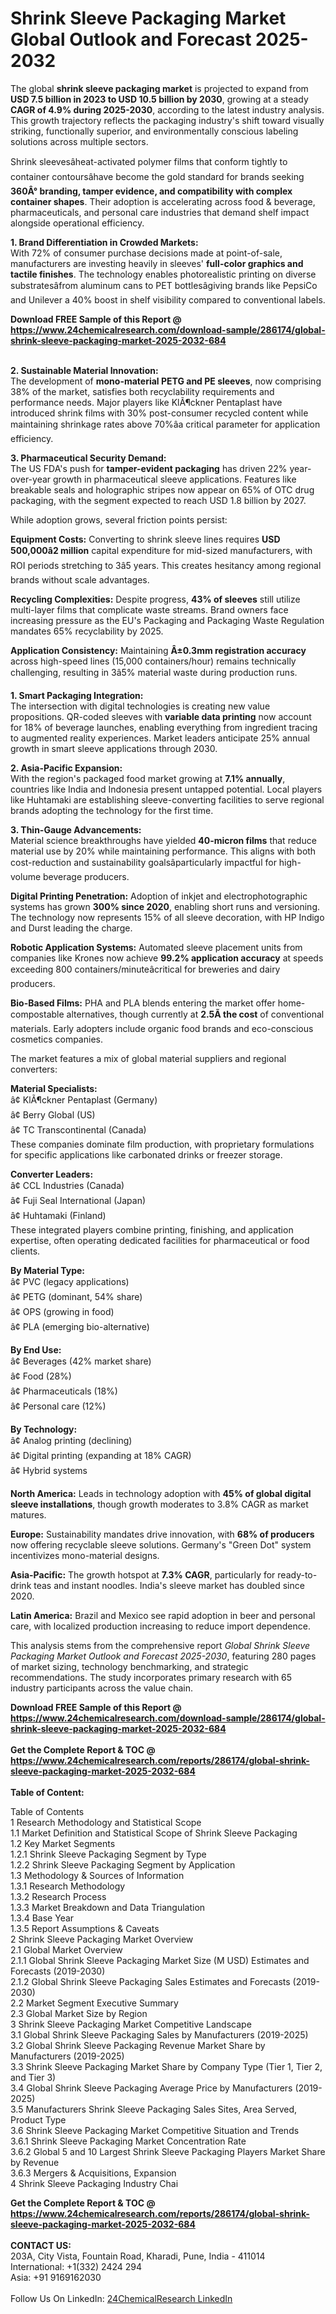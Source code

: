 <h1>Shrink Sleeve Packaging Market Global Outlook and Forecast 2025-2032</h1><p>The global <strong>shrink sleeve packaging market</strong> is projected to expand from <strong>USD 7.5 billion in 2023 to USD 10.5 billion by 2030</strong>, growing at a steady <strong>CAGR of 4.9% during 2025-2030</strong>, according to the latest industry analysis. This growth trajectory reflects the packaging industry's shift toward visually striking, functionally superior, and environmentally conscious labeling solutions across multiple sectors.</p><p>Shrink sleevesâheat-activated polymer films that conform tightly to container contoursâhave become the gold standard for brands seeking <strong>360Â° branding, tamper evidence, and compatibility with complex container shapes</strong>. Their adoption is accelerating across food &amp; beverage, pharmaceuticals, and personal care industries that demand shelf impact alongside operational efficiency.</p><p><strong>1. Brand Differentiation in Crowded Markets:</strong><br>
With 72% of consumer purchase decisions made at point-of-sale, manufacturers are investing heavily in sleeves' <strong>full-color graphics and tactile finishes</strong>. The technology enables photorealistic printing on diverse substratesâfrom aluminum cans to PET bottlesâgiving brands like PepsiCo and Unilever a 40% boost in shelf visibility compared to conventional labels.</p><div><b>Download FREE Sample of this Report @ 
            <a href="https://www.24chemicalresearch.com/download-sample/286174/global-shrink-sleeve-packaging-market-2025-2032-684">
            https://www.24chemicalresearch.com/download-sample/286174/global-shrink-sleeve-packaging-market-2025-2032-684</a></b></div><br><p><strong>2. Sustainable Material Innovation:</strong><br>
The development of <strong>mono-material PETG and PE sleeves</strong>, now comprising 38% of the market, satisfies both recyclability requirements and performance needs. Major players like KlÃ¶ckner Pentaplast have introduced shrink films with 30% post-consumer recycled content while maintaining shrinkage rates above 70%âa critical parameter for application efficiency.</p><p><strong>3. Pharmaceutical Security Demand:</strong><br>
The US FDA's push for <strong>tamper-evident packaging</strong> has driven 22% year-over-year growth in pharmaceutical sleeve applications. Features like breakable seals and holographic stripes now appear on 65% of OTC drug packaging, with the segment expected to reach USD 1.8 billion by 2027.</p><p>While adoption grows, several friction points persist:</p><p><strong>Equipment Costs:</strong> Converting to shrink sleeve lines requires <strong>USD 500,000â2 million</strong> capital expenditure for mid-sized manufacturers, with ROI periods stretching to 3â5 years. This creates hesitancy among regional brands without scale advantages.</p><p><strong>Recycling Complexities:</strong> Despite progress, <strong>43% of sleeves</strong> still utilize multi-layer films that complicate waste streams. Brand owners face increasing pressure as the EU's Packaging and Packaging Waste Regulation mandates 65% recyclability by 2025.</p><p><strong>Application Consistency:</strong> Maintaining <strong>Â±0.3mm registration accuracy</strong> across high-speed lines (15,000 containers/hour) remains technically challenging, resulting in 3â5% material waste during production runs.</p><p><strong>1. Smart Packaging Integration:</strong><br>
The intersection with digital technologies is creating new value propositions. QR-coded sleeves with <strong>variable data printing</strong> now account for 18% of beverage launches, enabling everything from ingredient tracing to augmented reality experiences. Market leaders anticipate 25% annual growth in smart sleeve applications through 2030.</p><p><strong>2. Asia-Pacific Expansion:</strong><br>
With the region's packaged food market growing at <strong>7.1% annually</strong>, countries like India and Indonesia present untapped potential. Local players like Huhtamaki are establishing sleeve-converting facilities to serve regional brands adopting the technology for the first time.</p><p><strong>3. Thin-Gauge Advancements:</strong><br>
Material science breakthroughs have yielded <strong>40-micron films</strong> that reduce material use by 20% while maintaining performance. This aligns with both cost-reduction and sustainability goalsâparticularly impactful for high-volume beverage producers.</p><p><strong>Digital Printing Penetration:</strong> Adoption of inkjet and electrophotographic systems has grown <strong>300% since 2020</strong>, enabling short runs and versioning. The technology now represents 15% of all sleeve decoration, with HP Indigo and Durst leading the charge.</p><p><strong>Robotic Application Systems:</strong> Automated sleeve placement units from companies like Krones now achieve <strong>99.2% application accuracy</strong> at speeds exceeding 800 containers/minuteâcritical for breweries and dairy producers.</p><p><strong>Bio-Based Films:</strong> PHA and PLA blends entering the market offer home-compostable alternatives, though currently at <strong>2.5Ã the cost</strong> of conventional materials. Early adopters include organic food brands and eco-conscious cosmetics companies.</p><p>The market features a mix of global material suppliers and regional converters:</p><p><strong>Material Specialists:</strong><br>
â¢ KlÃ¶ckner Pentaplast (Germany)<br>
â¢ Berry Global (US)<br>
â¢ TC Transcontinental (Canada)<br>
These companies dominate film production, with proprietary formulations for specific applications like carbonated drinks or freezer storage.</p><p><strong>Converter Leaders:</strong><br>
â¢ CCL Industries (Canada)<br>
â¢ Fuji Seal International (Japan)<br>
â¢ Huhtamaki (Finland)<br>
These integrated players combine printing, finishing, and application expertise, often operating dedicated facilities for pharmaceutical or food clients.</p><p><strong>By Material Type:</strong><br>
â¢ PVC (legacy applications)<br>
â¢ PETG (dominant, 54% share)<br>
â¢ OPS (growing in food)<br>
â¢ PLA (emerging bio-alternative)</p><p><strong>By End Use:</strong><br>
â¢ Beverages (42% market share)<br>
â¢ Food (28%)<br>
â¢ Pharmaceuticals (18%)<br>
â¢ Personal care (12%)</p><p><strong>By Technology:</strong><br>
â¢ Analog printing (declining)<br>
â¢ Digital printing (expanding at 18% CAGR)<br>
â¢ Hybrid systems</p><p><strong>North America:</strong> Leads in technology adoption with <strong>45% of global digital sleeve installations</strong>, though growth moderates to 3.8% CAGR as market matures.</p><p><strong>Europe:</strong> Sustainability mandates drive innovation, with <strong>68% of producers</strong> now offering recyclable sleeve solutions. Germany's "Green Dot" system incentivizes mono-material designs.</p><p><strong>Asia-Pacific:</strong> The growth hotspot at <strong>7.3% CAGR</strong>, particularly for ready-to-drink teas and instant noodles. India's sleeve market has doubled since 2020.</p><p><strong>Latin America:</strong> Brazil and Mexico see rapid adoption in beer and personal care, with localized production increasing to reduce import dependence.</p><p>This analysis stems from the comprehensive report <em>Global Shrink Sleeve Packaging Market Outlook and Forecast 2025-2030</em>, featuring 280 pages of market sizing, technology benchmarking, and strategic recommendations. The study incorporates primary research with 65 industry participants across the value chain.</p><div><b>Download FREE Sample of this Report @ 
            <a href="https://www.24chemicalresearch.com/download-sample/286174/global-shrink-sleeve-packaging-market-2025-2032-684">
            https://www.24chemicalresearch.com/download-sample/286174/global-shrink-sleeve-packaging-market-2025-2032-684</a></b></div><br><div><b>Get the Complete Report & TOC @ 
            <a href="https://www.24chemicalresearch.com/reports/286174/global-shrink-sleeve-packaging-market-2025-2032-684">
            https://www.24chemicalresearch.com/reports/286174/global-shrink-sleeve-packaging-market-2025-2032-684</a></b></div><br>
            <b>Table of Content:</b><p>Table of Contents<br />
1 Research Methodology and Statistical Scope<br />
1.1 Market Definition and Statistical Scope of Shrink Sleeve Packaging<br />
1.2 Key Market Segments<br />
1.2.1 Shrink Sleeve Packaging Segment by Type<br />
1.2.2 Shrink Sleeve Packaging Segment by Application<br />
1.3 Methodology & Sources of Information<br />
1.3.1 Research Methodology<br />
1.3.2 Research Process<br />
1.3.3 Market Breakdown and Data Triangulation<br />
1.3.4 Base Year<br />
1.3.5 Report Assumptions & Caveats<br />
2 Shrink Sleeve Packaging Market Overview<br />
2.1 Global Market Overview<br />
2.1.1 Global Shrink Sleeve Packaging Market Size (M USD) Estimates and Forecasts (2019-2030)<br />
2.1.2 Global Shrink Sleeve Packaging Sales Estimates and Forecasts (2019-2030)<br />
2.2 Market Segment Executive Summary<br />
2.3 Global Market Size by Region<br />
3 Shrink Sleeve Packaging Market Competitive Landscape<br />
3.1 Global Shrink Sleeve Packaging Sales by Manufacturers (2019-2025)<br />
3.2 Global Shrink Sleeve Packaging Revenue Market Share by Manufacturers (2019-2025)<br />
3.3 Shrink Sleeve Packaging Market Share by Company Type (Tier 1, Tier 2, and Tier 3)<br />
3.4 Global Shrink Sleeve Packaging Average Price by Manufacturers (2019-2025)<br />
3.5 Manufacturers Shrink Sleeve Packaging Sales Sites, Area Served, Product Type<br />
3.6 Shrink Sleeve Packaging Market Competitive Situation and Trends<br />
3.6.1 Shrink Sleeve Packaging Market Concentration Rate<br />
3.6.2 Global 5 and 10 Largest Shrink Sleeve Packaging Players Market Share by Revenue<br />
3.6.3 Mergers & Acquisitions, Expansion<br />
4 Shrink Sleeve Packaging Industry Chai</p><div><b>Get the Complete Report & TOC @ 
            <a href="https://www.24chemicalresearch.com/reports/286174/global-shrink-sleeve-packaging-market-2025-2032-684">
            https://www.24chemicalresearch.com/reports/286174/global-shrink-sleeve-packaging-market-2025-2032-684</a></b></div><br><b>CONTACT US:</b><br>
            203A, City Vista, Fountain Road, Kharadi, Pune, India - 411014<br>
            International: +1(332) 2424 294<br>
            Asia: +91 9169162030 <br><br>
            Follow Us On LinkedIn: <a href="https://www.linkedin.com/company/24chemicalresearch/">24ChemicalResearch LinkedIn</a>
